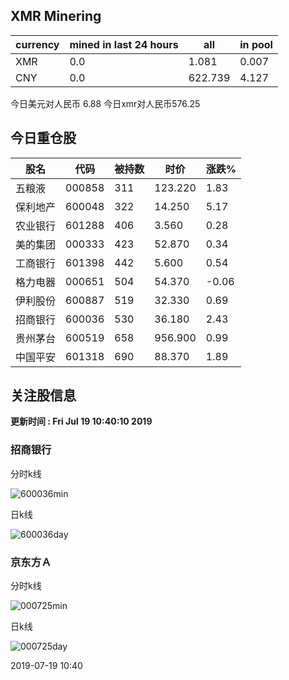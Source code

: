 ## XMR Minering

|currency|mined in last 24 hours|all|in pool|
|---|---|---|---|
|XMR|0.0|1.081|0.007|
|CNY|0.0|622.739|4.127|

今日美元对人民币 6.88	今日xmr对人民币576.25


## 今日重仓股 

|股名|代码|被持数|时价|涨跌%|
|---|---|---|---|---|
|五粮液|000858|311|123.220|1.83|
|保利地产|600048|322|14.250|5.17|
|农业银行|601288|406|3.560|0.28|
|美的集团|000333|423|52.870|0.34|
|工商银行|601398|442|5.600|0.54|
|格力电器|000651|504|54.370|-0.06|
|伊利股份|600887|519|32.330|0.69|
|招商银行|600036|530|36.180|2.43|
|贵州茅台|600519|658|956.900|0.99|
|中国平安|601318|690|88.370|1.89|

## 关注股信息
**更新时间 : Fri Jul 19 10:40:10 2019**
### 招商银行 
分时k线

![600036min](http://image.sinajs.cn/newchart/min/n/sh600036.gif)

日k线

![600036day](http://image.sinajs.cn/newchart/daily/n/sh600036.gif)

### 京东方Ａ 
分时k线

![000725min](http://image.sinajs.cn/newchart/min/n/sz000725.gif)

日k线

![000725day](http://image.sinajs.cn/newchart/daily/n/sz000725.gif)

2019-07-19 10:40